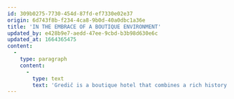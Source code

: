 ```yaml
---
id: 309b0275-7730-454d-87fd-ef7330e02e37
origin: 6d743f8b-f234-4ca8-9b0d-40a0dbc1a36e
title: 'IN THE EMBRACE OF A BOUTIQUE ENVIRONMENT'
updated_by: e428b9e7-aedd-47ee-9cbd-b3b98d630e6c
updated_at: 1664365475
content:
  -
    type: paragraph
    content:
      -
        type: text
        text: 'Gredič is a boutique hotel that combines a rich history with a modern touch. This hidden treasure in the Goriška Brda Hills is characterized by the highest level of hospitality and its spectacular location, where you will be able to relax and find privacy in a unique environment.'
---
```

